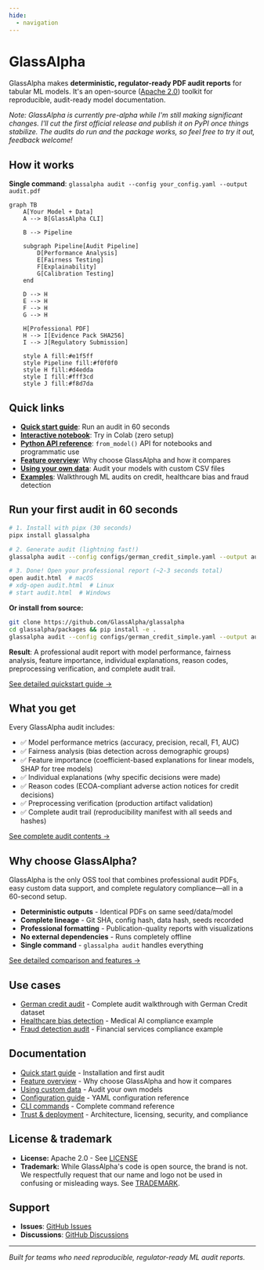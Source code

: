 ```yaml
---
hide:
  - navigation
---
```


# GlassAlpha

GlassAlpha makes **deterministic, regulator-ready PDF audit reports** for tabular ML models. It's an open-source ([Apache 2.0](reference/trust-deployment.md#licensing-dependencies)) toolkit for reproducible, audit-ready model documentation.

_Note: GlassAlpha is currently pre-alpha while I'm still making significant changes. I'll cut the first official release and publish it on PyPI once things stabilize. The audits do run and the package works, so feel free to try it out, feedback welcome!_

## How it works

**Single command**: `glassalpha audit --config your_config.yaml --output audit.pdf`

<div class="index-hero-diagram" markdown>

```mermaid
graph TB
    A[Your Model + Data]
    A --> B[GlassAlpha CLI]

    B --> Pipeline

    subgraph Pipeline[Audit Pipeline]
        D[Performance Analysis]
        E[Fairness Testing]
        F[Explainability]
        G[Calibration Testing]
    end

    D --> H
    E --> H
    F --> H
    G --> H

    H[Professional PDF]
    H --> I[Evidence Pack SHA256]
    I --> J[Regulatory Submission]

    style A fill:#e1f5ff
    style Pipeline fill:#f0f0f0
    style H fill:#d4edda
    style I fill:#fff3cd
    style J fill:#f8d7da
```

</div>

## Quick links

- [**Quick start guide**](getting-started/quickstart.md): Run an audit in 60 seconds
- [**Interactive notebook**](https://colab.research.google.com/github/GlassAlpha/glassalpha/blob/main/examples/notebooks/quickstart_colab.ipynb): Try in Colab (zero setup)
- [**Python API reference**](reference/api/index.md): `from_model()` API for notebooks and programmatic use
- [**Feature overview**](getting-started/overview.md): Why choose GlassAlpha and how it compares
- [**Using your own data**](getting-started/custom-data.md): Audit your models with custom CSV files
- [**Examples**](examples/german-credit-audit.md): Walkthrough ML audits on credit, healthcare bias and fraud detection

## Run your first audit in 60 seconds

```bash
# 1. Install with pipx (30 seconds)
pipx install glassalpha

# 2. Generate audit (lightning fast!)
glassalpha audit --config configs/german_credit_simple.yaml --output audit.html --fast

# 3. Done! Open your professional report (~2-3 seconds total)
open audit.html  # macOS
# xdg-open audit.html  # Linux
# start audit.html  # Windows
```

**Or install from source:**

```bash
git clone https://github.com/GlassAlpha/glassalpha
cd glassalpha/packages && pip install -e .
glassalpha audit --config configs/german_credit_simple.yaml --output audit.html --fast
```

**Result**: A professional audit report with model performance, fairness analysis, feature importance, individual explanations, reason codes, preprocessing verification, and complete audit trail.

[See detailed quickstart guide →](getting-started/quickstart.md)

## What you get

Every GlassAlpha audit includes:

- ✅ Model performance metrics (accuracy, precision, recall, F1, AUC)
- ✅ Fairness analysis (bias detection across demographic groups)
- ✅ Feature importance (coefficient-based explanations for linear models, SHAP for tree models)
- ✅ Individual explanations (why specific decisions were made)
- ✅ Reason codes (ECOA-compliant adverse action notices for credit decisions)
- ✅ Preprocessing verification (production artifact validation)
- ✅ Complete audit trail (reproducibility manifest with all seeds and hashes)

[See complete audit contents →](reference/audit-contents.md)

## Why choose GlassAlpha?

GlassAlpha is the only OSS tool that combines professional audit PDFs, easy custom data support, and complete regulatory compliance—all in a 60-second setup.

- **Deterministic outputs** - Identical PDFs on same seed/data/model
- **Complete lineage** - Git SHA, config hash, data hash, seeds recorded
- **Professional formatting** - Publication-quality reports with visualizations
- **No external dependencies** - Runs completely offline
- **Single command** - `glassalpha audit` handles everything

[See detailed comparison and features →](getting-started/overview.md)

## Use cases

- [German credit audit](examples/german-credit-audit.md) - Complete audit walkthrough with German Credit dataset
- [Healthcare bias detection](examples/healthcare-bias-detection.md) - Medical AI compliance example
- [Fraud detection audit](examples/fraud-detection-audit.md) - Financial services compliance example

## Documentation

- [Quick start guide](getting-started/quickstart.md) - Installation and first audit
- [Feature overview](getting-started/overview.md) - Why choose GlassAlpha and how it compares
- [Using custom data](getting-started/custom-data.md) - Audit your own models
- [Configuration guide](getting-started/configuration.md) - YAML configuration reference
- [CLI commands](reference/cli.md) - Complete command reference
- [Trust & deployment](reference/trust-deployment.md) - Architecture, licensing, security, and compliance

## License & trademark

- **License:** Apache 2.0 - See [LICENSE](https://github.com/GlassAlpha/glassalpha/blob/main/LICENSE)
- **Trademark:** While GlassAlpha's code is open source, the brand is not. We respectfully request that our name and logo not be used in confusing or misleading ways. See [TRADEMARK](reference/TRADEMARK.md).

## Support

- **Issues**: [GitHub Issues](https://github.com/GlassAlpha/glassalpha/issues)
- **Discussions**: [GitHub Discussions](https://github.com/GlassAlpha/glassalpha/discussions)

---

_Built for teams who need reproducible, regulator-ready ML audit reports._
